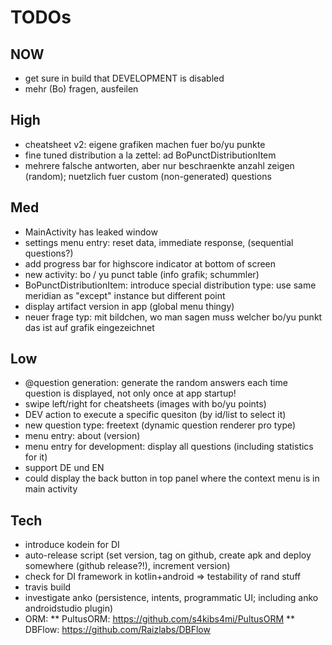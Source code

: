 
# TODOs

## NOW
* get sure in build that DEVELOPMENT is disabled
* mehr (Bo) fragen, ausfeilen

## High
* cheatsheet v2: eigene grafiken machen fuer bo/yu punkte
* fine tuned distribution a la zettel: ad BoPunctDistributionItem
* mehrere falsche antworten, aber nur beschraenkte anzahl zeigen (random); nuetzlich fuer custom (non-generated) questions

## Med
* MainActivity has leaked window
* settings menu entry: reset data, immediate response, (sequential questions?)
* add progress bar for highscore indicator at bottom of screen
* new activity: bo / yu punct table (info grafik; schummler)
* BoPunctDistributionItem: introduce special distribution type: use same meridian as "except" instance but different point
* display artifact version in app (global menu thingy)
* neuer frage typ: mit bildchen, wo man sagen muss welcher bo/yu punkt das ist auf grafik eingezeichnet

## Low
* @question generation: generate the random answers each time question is displayed, not only once at app startup!
* swipe left/right for cheatsheets (images with bo/yu points)
* DEV action to execute a specific quesiton (by id/list to select it)
* new question type: freetext (dynamic question renderer pro type)
* menu entry: about (version)
* menu entry for development: display all questions (including statistics for it)
* support DE und EN
* could display the back button in top panel where the context menu is in main activity

## Tech
* introduce kodein for DI
* auto-release script (set version, tag on github, create apk and deploy somewhere (github release?!), increment version)
* check for DI framework in kotlin+android => testability of rand stuff
* travis build
* investigate anko (persistence, intents, programmatic UI; including anko androidstudio plugin)
* ORM:
** PultusORM: https://github.com/s4kibs4mi/PultusORM
** DBFlow: https://github.com/Raizlabs/DBFlow